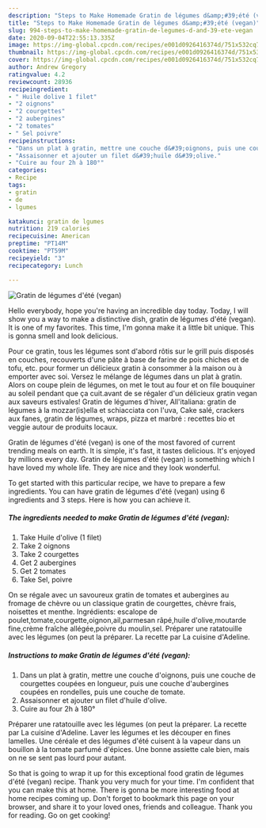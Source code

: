 ```yaml
---
description: "Steps to Make Homemade Gratin de légumes d&amp;#39;été (vegan)"
title: "Steps to Make Homemade Gratin de légumes d&amp;#39;été (vegan)"
slug: 994-steps-to-make-homemade-gratin-de-legumes-d-and-39-ete-vegan
date: 2020-09-04T22:55:13.335Z
image: https://img-global.cpcdn.com/recipes/e001d0926416374d/751x532cq70/gratin-de-legumes-dete-vegan-photo-principale-de-la-recette.jpg
thumbnail: https://img-global.cpcdn.com/recipes/e001d0926416374d/751x532cq70/gratin-de-legumes-dete-vegan-photo-principale-de-la-recette.jpg
cover: https://img-global.cpcdn.com/recipes/e001d0926416374d/751x532cq70/gratin-de-legumes-dete-vegan-photo-principale-de-la-recette.jpg
author: Andrew Gregory
ratingvalue: 4.2
reviewcount: 28936
recipeingredient:
- " Huile dolive 1 filet"
- "2 oignons"
- "2 courgettes"
- "2 aubergines"
- "2 tomates"
- " Sel poivre"
recipeinstructions:
- "Dans un plat à gratin, mettre une couche d&#39;oignons, puis une couche de courgettes coupées en longueur, puis une couche d&#39;aubergines coupées en rondelles, puis une couche de tomate."
- "Assaisonner et ajouter un filet d&#39;huile d&#39;olive."
- "Cuire au four 2h à 180°"
categories:
- Recipe
tags:
- gratin
- de
- lgumes

katakunci: gratin de lgumes 
nutrition: 219 calories
recipecuisine: American
preptime: "PT14M"
cooktime: "PT59M"
recipeyield: "3"
recipecategory: Lunch

---
```



![Gratin de légumes d&#39;été (vegan)](https://img-global.cpcdn.com/recipes/e001d0926416374d/751x532cq70/gratin-de-legumes-dete-vegan-photo-principale-de-la-recette.jpg)

Hello everybody, hope you're having an incredible day today. Today, I will show you a way to make a distinctive dish, gratin de légumes d&#39;été (vegan). It is one of my favorites. This time, I'm gonna make it a little bit unique. This is gonna smell and look delicious.

Pour ce gratin, tous les légumes sont d&#39;abord rôtis sur le grill puis disposés en couches, recouverts d&#39;une pâte à base de farine de pois chiches et de tofu, etc. pour former un délicieux gratin à consommer à la maison ou à emporter avec soi. Versez le mélange de légumes dans un plat à gratin. Alors on coupe plein de légumes, on met le tout au four et on file bouquiner au soleil pendant que ça cuit.avant de se régaler d&#39;un délicieux gratin vegan aux saveurs estivales! Gratin de légumes d&#39;hiver, All&#39;italiana: gratin de légumes à la mozzar(is)ella et schiacciata con l&#39;uva, Cake salé, crackers aux fanes, gratin de légumes, wraps, pizza et marbré : recettes bio et veggie autour de produits locaux.

Gratin de légumes d&#39;été (vegan) is one of the most favored of current trending meals on earth. It is simple, it's fast, it tastes delicious. It's enjoyed by millions every day. Gratin de légumes d&#39;été (vegan) is something which I have loved my whole life. They are nice and they look wonderful.


To get started with this particular recipe, we have to prepare a few ingredients. You can have gratin de légumes d&#39;été (vegan) using 6 ingredients and 3 steps. Here is how you can achieve it.

<!--inarticleads1-->

##### The ingredients needed to make Gratin de légumes d&#39;été (vegan):

1. Take  Huile d&#39;olive (1 filet)
1. Take 2 oignons
1. Take 2 courgettes
1. Get 2 aubergines
1. Get 2 tomates
1. Take  Sel, poivre


On se régale avec un savoureux gratin de tomates et aubergines au fromage de chèvre ou un classique gratin de courgettes, chèvre frais, noisettes et menthe. Ingrédients: escalope de poulet,tomate,courgette,oignon,ail,parmesan râpé,huile d&#39;olive,moutarde fine,crème fraîche allégée,poivre du moulin,sel. Préparer une ratatouille avec les légumes (on peut la préparer. La recette par La cuisine d&#39;Adeline. 

<!--inarticleads2-->

##### Instructions to make Gratin de légumes d&#39;été (vegan):

1. Dans un plat à gratin, mettre une couche d&#39;oignons, puis une couche de courgettes coupées en longueur, puis une couche d&#39;aubergines coupées en rondelles, puis une couche de tomate.
1. Assaisonner et ajouter un filet d&#39;huile d&#39;olive.
1. Cuire au four 2h à 180°


Préparer une ratatouille avec les légumes (on peut la préparer. La recette par La cuisine d&#39;Adeline. Laver les légumes et les découper en fines lamelles. Une céréale et des légumes d&#39;été cuisent à la vapeur dans un bouillon à la tomate parfumé d&#39;épices. Une bonne assiette cale bien, mais on ne se sent pas lourd pour autant. 

So that is going to wrap it up for this exceptional food gratin de légumes d&#39;été (vegan) recipe. Thank you very much for your time. I'm confident that you can make this at home. There is gonna be more interesting food at home recipes coming up. Don't forget to bookmark this page on your browser, and share it to your loved ones, friends and colleague. Thank you for reading. Go on get cooking!
